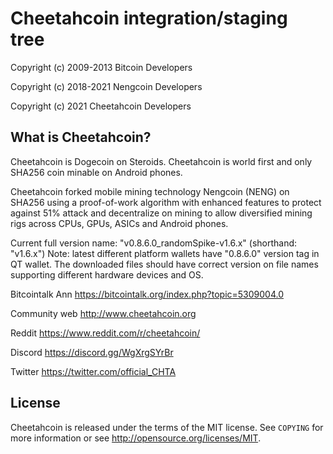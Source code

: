 Cheetahcoin integration/staging tree
================================


Copyright (c) 2009-2013 Bitcoin Developers

Copyright (c) 2018-2021 Nengcoin Developers

Copyright (c) 2021 Cheetahcoin Developers

What is Cheetahcoin?
----------------

Cheetahcoin is Dogecoin on Steroids. Cheetahcoin is world first and only SHA256 coin minable on Android phones. 

Cheetahcoin forked mobile mining technology Nengcoin (NENG) on SHA256 using a proof-of-work algorithm with enhanced features to protect against 51% attack and decentralize on mining to allow diversified mining rigs across CPUs, GPUs, ASICs and Android phones.

Current full version name: "v0.8.6.0_randomSpike-v1.6.x" (shorthand: "v1.6.x") 
Note: latest different platform wallets have "0.8.6.0" version tag in QT wallet. The downloaded files should have correct version on file names supporting different hardware devices and OS.

Bitcointalk Ann
https://bitcointalk.org/index.php?topic=5309004.0

Community web
http://www.cheetahcoin.org

Reddit
https://www.reddit.com/r/cheetahcoin/

Discord
https://discord.gg/WgXrgSYrBr

Twitter
https://twitter.com/official_CHTA


License
-------

Cheetahcoin is released under the terms of the MIT license. See `COPYING` for more
information or see http://opensource.org/licenses/MIT.


